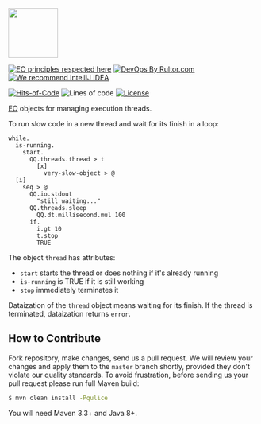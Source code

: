 <img src="https://www.yegor256.com/images/books/elegant-objects/cactus.svg" height="100px" />

[![EO principles respected here](https://www.elegantobjects.org/badge.svg)](https://www.elegantobjects.org)
[![DevOps By Rultor.com](http://www.rultor.com/b/objectionary/eo-threads)](http://www.rultor.com/p/objectionary/eo-threads)
[![We recommend IntelliJ IDEA](https://www.elegantobjects.org/intellij-idea.svg)](https://www.jetbrains.com/idea/)

[![Hits-of-Code](https://hitsofcode.com/github/objectionary/eo-threads)](https://hitsofcode.com/view/github/objectionary/eo-threads)
![Lines of code](https://img.shields.io/tokei/lines/github/objectionary/eo-threads)
[![License](https://img.shields.io/badge/license-MIT-green.svg)](https://github.com/objectionary/eo-threads/blob/master/LICENSE.txt)

[EO](https://www.eolang.org) objects for managing execution threads.

To run slow code in a new thread and wait for its finish in a loop:

```
while.
  is-running.
    start.
      QQ.threads.thread > t
        [x]
          very-slow-object > @
  [i]
    seq > @
      QQ.io.stdout
        "still waiting..."
      QQ.threads.sleep
        QQ.dt.millisecond.mul 100
      if.
        i.gt 10
        t.stop
        TRUE
```

The object `thread` has attributes:

  * `start` starts the thread or does nothing if it's already running
  * `is-running` is TRUE if it is still working
  * `stop` immediately terminates it

Dataization of the `thread` object means waiting for its finish.
If the thread is terminated, dataization returns `error`.

## How to Contribute

Fork repository, make changes, send us a pull request.
We will review your changes and apply them to the `master` branch shortly,
provided they don't violate our quality standards. To avoid frustration,
before sending us your pull request please run full Maven build:

```bash
$ mvn clean install -Pqulice
```

You will need Maven 3.3+ and Java 8+.

